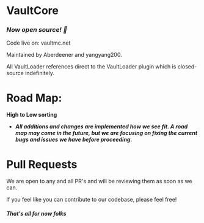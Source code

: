 # VaultCore
### _Now open source! :confetti_ball:_

Code live on: vaultmc.net

Maintained by Aberdeener and yangyang200.

All VaultLoader references direct to the VaultLoader plugin which is closed-source indefinitely. 

# Road Map:
**High to Low sorting**
- ***All additions and changes are implemented how we see fit. A road map may come in the future, but we are focusing on fixing the current bugs and issues we have before proceeding.***

# Pull Requests
We are open to any and all PR's and will be reviewing them as soon as we can. 

If you feel like you can contribute to our codebase, please feel free!

##### _That's all for now folks_
